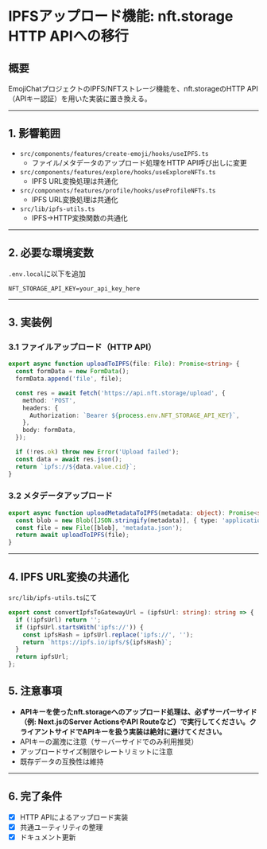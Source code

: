 # IPFSアップロード機能: nft.storage HTTP APIへの移行

## 概要
EmojiChatプロジェクトのIPFS/NFTストレージ機能を、nft.storageのHTTP API（APIキー認証）を用いた実装に置き換える。

---

## 1. 影響範囲

- `src/components/features/create-emoji/hooks/useIPFS.ts`
  - ファイル/メタデータのアップロード処理をHTTP API呼び出しに変更
- `src/components/features/explore/hooks/useExploreNFTs.ts`
  - IPFS URL変換処理は共通化
- `src/components/features/profile/hooks/useProfileNFTs.ts`
  - IPFS URL変換処理は共通化
- `src/lib/ipfs-utils.ts`
  - IPFS→HTTP変換関数の共通化

---

## 2. 必要な環境変数

`.env.local`に以下を追加
```
NFT_STORAGE_API_KEY=your_api_key_here
```

---

## 3. 実装例

### 3.1 ファイルアップロード（HTTP API）

```typescript
export async function uploadToIPFS(file: File): Promise<string> {
  const formData = new FormData();
  formData.append('file', file);

  const res = await fetch('https://api.nft.storage/upload', {
    method: 'POST',
    headers: {
      Authorization: `Bearer ${process.env.NFT_STORAGE_API_KEY}`,
    },
    body: formData,
  });

  if (!res.ok) throw new Error('Upload failed');
  const data = await res.json();
  return `ipfs://${data.value.cid}`;
}
```

### 3.2 メタデータアップロード

```typescript
export async function uploadMetadataToIPFS(metadata: object): Promise<string> {
  const blob = new Blob([JSON.stringify(metadata)], { type: 'application/json' });
  const file = new File([blob], 'metadata.json');
  return await uploadToIPFS(file);
}
```

---

## 4. IPFS URL変換の共通化

`src/lib/ipfs-utils.ts`にて
```typescript
export const convertIpfsToGatewayUrl = (ipfsUrl: string): string => {
  if (!ipfsUrl) return '';
  if (ipfsUrl.startsWith('ipfs://')) {
    const ipfsHash = ipfsUrl.replace('ipfs://', '');
    return `https://ipfs.io/ipfs/${ipfsHash}`;
  }
  return ipfsUrl;
};
```

## 5. 注意事項

- **APIキーを使ったnft.storageへのアップロード処理は、必ずサーバーサイド（例: Next.jsのServer ActionsやAPI Routeなど）で実行してください。クライアントサイドでAPIキーを扱う実装は絶対に避けてください。**
- APIキーの漏洩に注意（サーバーサイドでのみ利用推奨）
- アップロードサイズ制限やレートリミットに注意
- 既存データの互換性は維持

---

## 6. 完了条件

- [x] HTTP APIによるアップロード実装
- [x] 共通ユーティリティの整理
- [x] ドキュメント更新